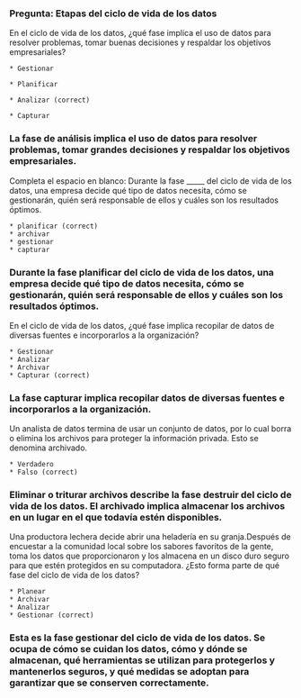 ### Pregunta: Etapas del ciclo de vida de los datos

En el ciclo de vida de los datos, ¿qué fase implica el uso de datos para resolver problemas, tomar buenas decisiones y respaldar los objetivos empresariales?


    * Gestionar

    * Planificar

    * Analizar (correct)

    * Capturar

### La fase de análisis implica el uso de datos para resolver problemas, tomar grandes decisiones y respaldar los objetivos empresariales. 


Completa el espacio en blanco: Durante la fase _____ del ciclo de vida de los datos, una empresa decide qué tipo de datos necesita, cómo se gestionarán, quién será responsable de ellos y cuáles son los resultados óptimos.

    * planificar (correct)
    * archivar
    * gestionar
    * capturar

### Durante la fase planificar del ciclo de vida de los datos, una empresa decide qué tipo de datos necesita, cómo se gestionarán, quién será responsable de ellos y cuáles son los resultados óptimos.

En el ciclo de vida de los datos, ¿qué fase implica recopilar de datos de diversas fuentes e incorporarlos a la organización?

    * Gestionar
    * Analizar
    * Archivar
    * Capturar (correct)
### La fase capturar implica recopilar datos de diversas fuentes e incorporarlos a la organización.

Un analista de datos termina de usar un conjunto de datos, por lo cual borra o elimina los archivos para proteger la información privada. Esto se denomina archivado.

    * Verdadero
    * Falso (correct)

### Eliminar o triturar archivos describe la fase destruir del ciclo de vida de los datos. El archivado implica almacenar los archivos en un lugar en el que todavía estén disponibles.

Una productora lechera decide abrir una heladería en su granja.Después de encuestar a la comunidad local sobre los sabores favoritos de la gente, toma los datos que proporcionaron y los almacena en un disco duro seguro para que estén protegidos en su computadora. ¿Esto forma parte de qué fase del ciclo de vida de los datos?

    * Planear
    * Archivar
    * Analizar
    * Gestionar (correct)

### Esta es la fase gestionar del ciclo de vida de los datos. Se ocupa de cómo se cuidan los datos, cómo y dónde se almacenan, qué herramientas se utilizan para protegerlos y mantenerlos seguros, y qué medidas se adoptan para garantizar que se conserven correctamente.